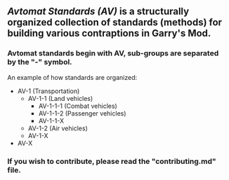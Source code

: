 ## *Avtomat Standards (AV)* is a structurally organized collection of standards (methods) for building various contraptions in Garry's Mod.
### Avtomat standards begin with AV, sub-groups are separated by the "-" symbol.
An example of how standards are organized:
* AV-1 (Transportation)
  * AV-1-1 (Land vehicles)
    * AV-1-1-1 (Combat vehicles)
    * AV-1-1-2 (Passenger vehicles)
    * AV-1-1-X
  * AV-1-2 (Air vehicles)
  * AV-1-X
* AV-X
### If you wish to contribute, please read the "contributing.md" file.

